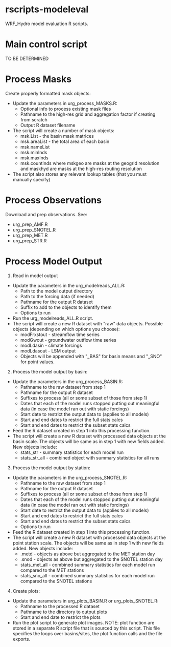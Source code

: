 # rscripts-modeleval

WRF_Hydro model evaluation R scripts.

# Main control script

TO BE DETERMINED

# Process Masks

Create properly formatted mask objects:
* Update the parameters in urg_process_MASKS.R:
	* Optional info to process existing mask files
	* Pathname to the high-res grid and aggregation factor if creating from scratch
	* Output R dataset filename
* The script will create a number of mask objects:
	* msk.List - the basin mask matrices
	* msk.areaList - the total area of each basin
	* msk.nameList
	* msk.minInds
	* msk.maxInds
	* msk.countInds
	where mskgeo are masks at the geogrid resolution and maskhyd are masks at the high-res routing resolution
* The script also stores any relevant lookup tables (that you must manually specify)

# Process Observations

Download and prep observations. See:
* urg_prep_AMF.R
* urg_prep_SNOTEL.R
* urg_prep_MET.R
* urg_prep_STR.R

# Process Model Output

1. Read in model output	
* Update the parameters in the urg_modelreads_ALL.R:
	* Path to the model output directory
	* Path to the forcing data (if needed)
	* Pathname for the output R dataset
	* Suffix to add to the objects to identify them
	* Options to run
* Run the urg_modelreads_ALL.R script.
* The script will create a new R dataset with "raw" data objects. Possible objects (depending on which options you choose):
	* modFrxstout - streamflow time series
	* modGwout - groundwater outflow time series
	* modLdasin - climate forcings
	* modLdasout - LSM output
	* Objects will be appended with "_BAS" for basin means and "_SNO" for point values.

2. Process the model output by basin:
* Update the parameters in the urg_process_BASIN.R:
	* Pathname to the raw dataset from step 1
	* Pathname for the output R dataset
	* Suffixes to process (all or some subset of those from step 1)
	* Dates that each of the model runs stopped putting out meaningful data (in case the model ran out with static forcings)
	* Start date to restrict the output data to (applies to all models)
	* Start and end dates to restrict the full stats calcs
	* Start and end dates to restrict the subset stats calcs
* Feed the R dataset created in step 1 into this processing function.
* The script will create a new R dataset with processed data objects at the basin scale. The objects will be same as in step 1 with new fields added. New objects include:
	* stats_str - summary statistics for each model run
	* stats_str_all - combined object with summary statistics for all runs

3. Process the model output by station:
* Update the parameters in the urg_process_SNOTEL.R:
	* Pathname to the raw dataset from step 1
	* Pathname for the output R dataset
	* Suffixes to process (all or some subset of those from step 1)
	* Dates that each of the model runs stopped putting out meaningful data (in case the model ran out with static forcings)
	* Start date to restrict the output data to (applies to all models)
	* Start and end dates to restrict the full stats calcs
	* Start and end dates to restrict the subset stats calcs
	* Options to run
* Feed the R dataset created in step 1 into this processing function.
* The script will create a new R dataset with processed data objects at the point station scale. The objects will be same as in step 1 with new fields added. New objects include:
	* .metd - objects as above but aggregated to the MET station day
	* .snod - objects as above but aggregated to the SNOTEL station day
	* stats_met_all - combined summary statistics for each model run compared to the MET stations
	* stats_sno_all - combined summary statistics for each model run compared to the SNOTEL stations

4. Create plots:
* Update the parameters in urg_plots_BASIN.R or urg_plots_SNOTEL.R:
	* Pathname to the processed R dataset
	* Pathname to the directory to output plots
	* Start and end date to restrict the plots
* Run the plot script to generate plot images. NOTE: plot function are stored in a separate R script file that is sourced by this script. This file specifies the loops over basins/sites, the plot function calls and the file exports.

